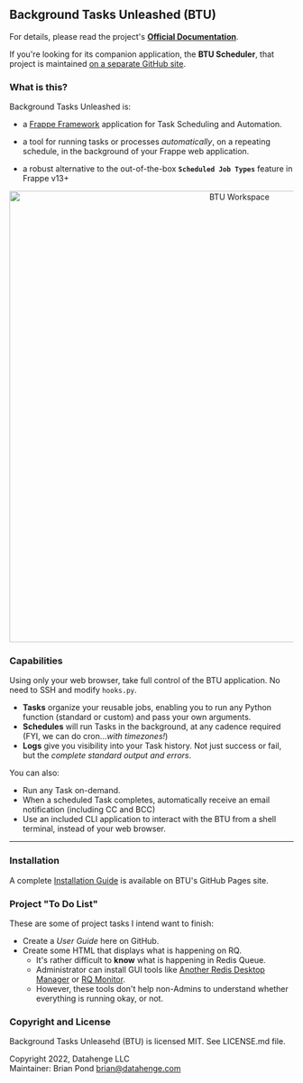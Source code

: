 ## Background Tasks Unleashed (BTU)

For details, please read the project's **[Official Documentation](https://datahenge.github.io/btu/)**.

If you're looking for its companion application, the **BTU Scheduler**, that project is maintained <a href="https://github.com/Datahenge/btu_scheduler_daemon" target='_blank'>on a separate GitHub site</a>.

### What is this?
Background Tasks Unleashed is:

* a [Frappe Framework](https://github.com/frappe) application for Task Scheduling and Automation.

* a tool for running tasks or processes *automatically*, on a repeating schedule, in the background of your Frappe web application.

* a robust alternative to the out-of-the-box **`Scheduled Job Types`** feature in Frappe v13+

<img style="text-align: center;" src="https://datahenge.github.io/btu/images/btu_screenshot_workspace_1.png" alt="BTU Workspace" title="image Title" width="800"/>

### Capabilities
Using only your web browser, take full control of the BTU application.  No need to SSH and modify `hooks.py`.

* **Tasks** organize your reusable jobs, enabling you to run any Python function (standard or custom) and pass your own arguments.
* **Schedules** will run Tasks in the background, at any cadence required (FYI, we can do cron...*with timezones!*)
* **Logs** give you visibility into your Task history.  Not just success or fail, but the *complete standard output and errors*.

You can also:

* Run any Task on-demand.
* When a scheduled Task completes, automatically receive an email notification (including CC and BCC)
* Use an included CLI application to interact with the BTU from a shell terminal, instead of your web browser.

----
### Installation
A complete [Installation Guide](https://datahenge.github.io/btu/installation.html) is available on BTU's GitHub Pages site.

### Project "To Do List"
These are some of project tasks I intend want to finish:

* Create a *User Guide* here on GitHub.
* Create some HTML that displays what is happening on RQ.
    * It's rather difficult to **know** what is happening in Redis Queue.
    * Administrator can install GUI tools like [Another Redis Desktop Manager](https://www.electronjs.org/apps/anotherredisdesktopmanager) or [RQ Monitor](https://pypi.org/project/rqmonitor/).
    * However, these tools don't help non-Admins to understand whether everything is running okay, or not.

### Copyright and License
Background Tasks Unleasehd (BTU) is licensed MIT.  See LICENSE.md file.

Copyright 2022, Datahenge LLC\
Maintainer: Brian Pond <brian@datahenge.com>
